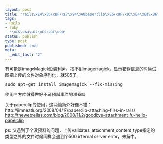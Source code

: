 ```yaml
--- 
layout: post
title: "rails\xE4\xBD\xBF\xE7\x94\xA8paperclip\xE6\x8F\x92\xE4\xBB\xB6\xE4\xB8\x8A\xE4\xBC\xA0\xE6\x97\xB6\xE9\x81\x87\xE5\x88\xB0500 Internal Server Error"
tags: 
- Rails
- ruby
- "\xE5\xA4\x87\xE5\xBF\x98"
status: publish
type: post
published: true
meta: 
  _edit_last: "2"
---
```

有可能是imageMagick没装利索。找不到imagemagick，显示错误信息的时候试图把上传的文件对象序列化，就505了。
<pre lang="shell">sudo apt-get install imagemagick --fix-missing</pre>
使用三方库就得做好不可预料事件的准备哇

关于paperclip的使用，这两篇简介好像不错：
<a href="http://jimneath.org/2008/04/17/paperclip-attaching-files-in-rails/">http://jimneath.org/2008/04/17/paperclip-attaching-files-in-rails/</a>
<a href="http://thewebfellas.com/blog/2008/11/2/goodbye-attachment_fu-hello-paperclip">http://thewebfellas.com/blog/2008/11/2/goodbye-attachment_fu-hello-paperclip</a>

ps: 又遇到了个没预料的问题，上传validates_attachment_content_type指定的类型之外的文件时候同样会遇到个500 internal server error，未解中。
